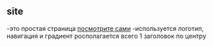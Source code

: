 ## site

-это простая страница [посмотрите сами](https://github.com/Darya-STRONG/site/new/main?readme=1)
-используется логотип, навигация и градиент
росполагается всего 1 заголовок по центру
